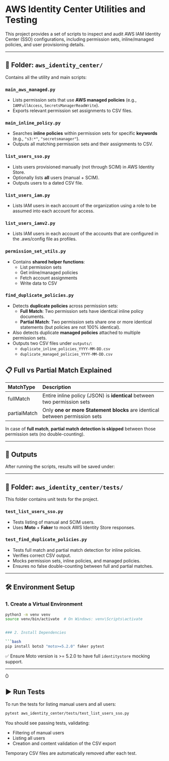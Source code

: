 # AWS Identity Center Utilities and Testing

This project provides a set of scripts to inspect and audit AWS IAM Identity Center (SSO) configurations, including permission sets, inline/managed policies, and user provisioning details.

---

## 📁 Folder: `aws_identity_center/`

Contains all the utility and main scripts:

### `main_aws_managed.py`

- Lists permission sets that use **AWS managed policies** (e.g., `IAMFullAccess`, `SecretsManagerReadWrite`).
- Exports relevant permission set assignments to CSV files.

### `main_inline_policy.py`

- Searches **inline policies** within permission sets for specific **keywords** (e.g., `"s3:*"`, `"secretsmanager"`).
- Outputs all matching permission sets and their assignments to CSV.

### `list_users_sso.py`

- Lists users provisioned manually (not through SCIM) in AWS Identity Store.
- Optionally lists **all** users (manual + SCIM).
- Outputs users to a dated CSV file.

### `list_users_iam.py`

- Lists IAM users in each account of the organization using a role to be assumed into each account for access.

### `list_users_iamv2.py`

- Lists IAM users in each account of the accounts that are configured in the .aws/config file as profiles.

### `permission_set_utils.py`

- Contains **shared helper functions**:
  - List permission sets
  - Get inline/managed policies
  - Fetch account assignments
  - Write data to CSV

### `find_duplicate_policies.py`

- Detects **duplicate policies** across permission sets:
  - **Full Match**: Two permission sets have identical inline policy documents.
  - **Partial Match**: Two permission sets share one or more identical statements (but policies are not 100% identical).
- Also detects duplicate **managed policies** attached to multiple permission sets.
- Outputs two CSV files under `outputs/`:
  - `duplicate_inline_policies_YYYY-MM-DD.csv`
  - `duplicate_managed_policies_YYYY-MM-DD.csv`

## 📋 Full vs Partial Match Explained

| MatchType    | Description                                                                 |
| :----------- | :-------------------------------------------------------------------------- |
| fullMatch    | Entire inline policy (JSON) is **identical** between two permission sets    |
| partialMatch | Only **one or more Statement blocks** are identical between permission sets |

In case of **full match**, **partial match detection is skipped** between those permission sets (no double-counting).

---

## 📂 Outputs

After running the scripts, results will be saved under:

---

## 🧪 Folder: `aws_identity_center/tests/`

This folder contains unit tests for the project.

### `test_list_users_sso.py`

- Tests listing of manual and SCIM users.
- Uses **Moto** + **Faker** to mock AWS Identity Store responses.

### `test_find_duplicate_policies.py`

- Tests full match and partial match detection for inline policies.
- Verifies correct CSV output.
- Mocks permission sets, inline policies, and managed policies.
- Ensures no false double-counting between full and partial matches.

---

## 🛠 Environment Setup

### 1. Create a Virtual Environment

````bash
python3 -m venv venv
source venv/bin/activate  # On Windows: venv\Scripts\activate


### 2. Install Dependencies

```bash
pip install boto3 "moto>=5.2.0" faker pytest
````

✅ Ensure Moto version is >= 5.2.0 to have full `identitystore` mocking support.

---

Ò

## ▶️ Run Tests

To run the tests for listing manual users and all users:

```bash
pytest aws_identity_center/tests/test_list_users_sso.py
```

You should see passing tests, validating:

- Filtering of manual users
- Listing all users
- Creation and content validation of the CSV export

Temporary CSV files are automatically removed after each test.
